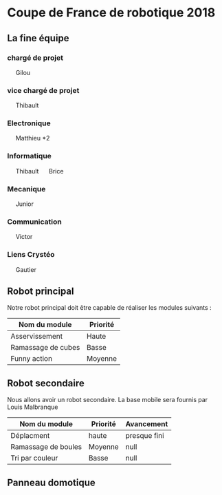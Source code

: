 # Coupe de France de robotique 2018

## La fine équipe
### chargé de projet
&nbsp;&nbsp;&nbsp;&nbsp;  Gilou
### vice chargé de projet
&nbsp;&nbsp;&nbsp;&nbsp;  Thibault

### Electronique 
&nbsp;&nbsp;&nbsp;&nbsp;  Matthieu *2
  
### Informatique
&nbsp;&nbsp;&nbsp;&nbsp;  Thibault
&nbsp;&nbsp;&nbsp;&nbsp;  Brice

### Mecanique
&nbsp;&nbsp;&nbsp;&nbsp;  Junior
  
### Communication
&nbsp;&nbsp;&nbsp;&nbsp;  Victor

### Liens Crystéo
&nbsp;&nbsp;&nbsp;&nbsp;  Gautier

## Robot principal

Notre robot principal doit être capable de réaliser les modules suivants :

| Nom du module | Priorité |
|---|---|
|Asservissement|Haute|
|Ramassage de cubes |Basse|
|Funny action |Moyenne|

## Robot secondaire

Nous allons avoir un robot secondaire. La base mobile sera fournis par Louis Malbranque

| Nom du module | Priorité | Avancement |
|---|---|---|
|Déplacment| haute | presque fini |
|Ramassage de boules |Moyenne|null|
|Tri par couleur |Basse|null|

## Panneau domotique
 

